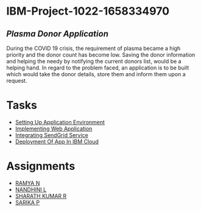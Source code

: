 # IBM-Project-1022-1658334970

## *Plasma Donor Application*

During the COVID 19 crisis, the requirement of plasma became a high priority and the donor count has become low. Saving the donor information and helping the needy by notifying the current donors list, would be a helping hand. In regard to the problem faced, an application is to be built which would take the donor details, store them and inform them upon a request.


# Tasks
* [Setting Up Application Environment](https://github.com/IBM-EPBL/IBM-Project-1022-1658334970/tree/main/Project%20Design%20%26%20Planning/Setting%20Up%20Application%20Environment)
* [Implementing Web Application]()
* [Integrating SendGrid Service]()
* [Deployment Of App In IBM Cloud]()

# Assignments
* [RAMYA N](https://github.com/IBM-EPBL/IBM-Project-1022-1658334970/tree/main/Assignments/Ramya%20N)
* [NANDHINI L](https://github.com/IBM-EPBL/IBM-Project-1022-1658334970/tree/main/Assignments/Nandhini%20L)
* [SHARATH KUMAR R](https://github.com/IBM-EPBL/IBM-Project-1022-1658334970/tree/main/Assignments/Sharath%20kumar%20R)
* [SARIKA P](https://github.com/IBM-EPBL/IBM-Project-1022-1658334970/tree/main/Assignments/Sarika%20P)
